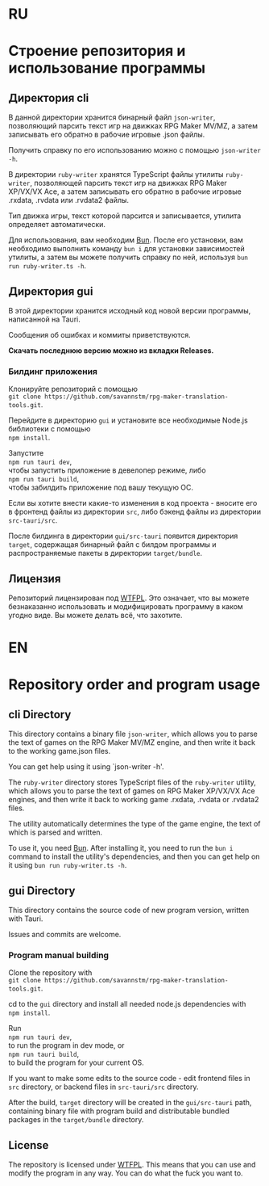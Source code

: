 # RU

# Строение репозитория и использование программы

## Директория cli

В данной директории хранится бинарный файл `json-writer`, позволяющий парсить текст игр на движках RPG Maker MV/MZ,
а затем записывать его обратно в рабочие игровые .json файлы.

Получить справку по его использованию можно с помощью `json-writer -h`.

В директории `ruby-writer` хранятся TypeScript файлы утилиты `ruby-writer`, позволяющей парсить текст игр на движках RPG Maker XP/VX/VX Ace, а затем записывать его обратно в рабочие игровые .rxdata, .rvdata или .rvdata2 файлы.

Тип движка игры, текст которой парсится и записывается, утилита определяет автоматически.

Для использования, вам необходим [Bun](https://bun.sh/). После его установки, вам необходимо выполнить команду `bun i` для установки зависимостей утилиты, а затем вы можете получить справку по ней, используя `bun run ruby-writer.ts -h`.

## Директория gui

В этой директории хранится исходный код новой версии программы, написанной на Tauri.

Сообщения об ошибках и коммиты приветствуются.

**Скачать последнюю версию можно из вкладки Releases.**

### Билдинг приложения

Клонируйте репозиторий с помощью\
`git clone https://github.com/savannstm/rpg-maker-translation-tools.git`.

Перейдите в директорию `gui` и установите все необходимые Node.js библиотеки с помощью\
`npm install`.

Запустите\
`npm run tauri dev`,\
чтобы запустить приложение в девелопер режиме, либо\
`npm run tauri build`,\
чтобы забилдить приложение под вашу текущую ОС.

Если вы хотите внести какие-то изменения в код проекта - вносите его в фронтенд файлы из директории `src`, либо бэкенд файлы из директории `src-tauri/src`.

После билдинга в директории `gui/src-tauri` появится директория `target`, содержащая бинарный файл с билдом программы и распространяемые пакеты в директории `target/bundle`.

## Лицензия

Репозиторий лицензирован под [WTFPL](http://www.wtfpl.net/).
Это означает, что вы можете безнаказанно использовать и модифицировать программу в каком угодно виде. Вы можете делать всё, что захотите.

# EN

# Repository order and program usage

## cli Directory

This directory contains a binary file `json-writer`, which allows you to parse the text of games on the RPG Maker MV/MZ engine,
and then write it back to the working game.json files.

You can get help using it using `json-writer -h'.

The `ruby-writer` directory stores TypeScript files of the `ruby-writer` utility, which allows you to parse the text of games on RPG Maker XP/VX/VX Ace engines, and then write it back to working game .rxdata, .rvdata or .rvdata2 files.

The utility automatically determines the type of the game engine, the text of which is parsed and written.

To use it, you need [Bun](https://bun.sh/). After installing it, you need to run the `bun i` command to install the utility's dependencies, and then you can get help on it using `bun run ruby-writer.ts -h`.

## gui Directory

This directory contains the source code of new program version, written with Tauri.

Issues and commits are welcome.

### Program manual building

Clone the repository with\
`git clone https://github.com/savannstm/rpg-maker-translation-tools.git`.

cd to the `gui` directory and install all needed node.js dependencies with\
`npm install`.

Run\
`npm run tauri dev`,\
to run the program in dev mode, or\
`npm run tauri build`,\
to build the program for your current OS.

If you want to make some edits to the source code - edit frontend files in `src` directory, or backend files in `src-tauri/src` directory.

After the build, `target` directory will be created in the `gui/src-tauri` path, containing binary file with program build and distributable bundled packages in the `target/bundle` directory.

## License

The repository is licensed under [WTFPL](http://www.wtfpl.net/).
This means that you can use and modify the program in any way. You can do what the fuck you want to.
